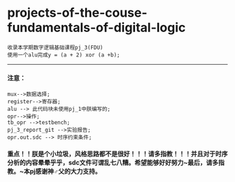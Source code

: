 # projects-of-the-couse-fundamentals-of-digital-logic
    收录本学期数字逻辑基础课程pj_3(FDU)
    使用一个alu完成y = (a + 2) xor (a +b);
-----------------------------------------------------------------------------------------------------
#### 注意：
    mux-->数据选择;
    register-->寄存器;
    alu --> 此代码块未使用pj_1中朕编写的;
    opr-->操作;
    tb_opr -->testbench;
    pj_3_report_git -->实验报告;
    opr.out.sdc --> 时序约束条件;

#### 重点！！朕是个小垃圾，风格思路都不是很好！！！请多指教！！！并且对于时序分析的内容晕晕乎乎，sdc文件可谓乱七八糟。希望能够好好努力~最后，请多指教。~本pj感谢神♂父的大力支持。
